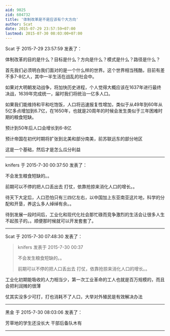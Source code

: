 ```yaml
---
aid: 9025
zid: 604732
title: '体制改革是不是应该有个大方向'
author: Scat
date: 2015-07-29 23:57:59+07:00
lastmod: 2015-07-30 08:03:00+07:00
---
```


Scat 于 2015-7-29 23:57:59 发表了：

体制改革的目的是什么？目标是什么？方向是什么？模式是什么？路径是什么？

首先我们必须明白我们面对的是一个什么样的世界。这个世界相当残酷，目前有差不多7-8亿人，其中一半生活在战乱的社会中。

如果对大明朝发动战争，将加快历史进程，个人觉得大概应该在1637年进行最终决战，1639年完成统一，届时我们将统治一亿多人口。

如果我们能维持和平和吃饱饭，人口将迅速报复性增加，类似于从49年到60年从5亿多点增加到6.7亿，在1650年，也就是20周年的时候会发生类似于三年困难时期的粮食短缺。

预计到50年后人口会增长到6-8亿

预计帝国在初代时期将扩张到北美和部分南美，前苏联远东的部分地区

这是一个基础，然后才是怎么瓜分利益

---------

knifers 于 2015-7-30 00:37:50 发表了：

不会发生粮食短缺的。。

前期可以不停的把人口丢出去 打仗，依靠抢掠来消化人口的增长。。

待天下大定后，人口恐怕只有三四亿左右，以中国加上东亚南亚这片地，科学的分配和开垦，养这么多人绰绰有余。。

待到发展一段时间后，工业化和现代化社会那忙碌而竞争激烈的生活会让很多人生不起孩子的。。顺便那时候就可以开发套套了。

---------

Scat 于 2015-7-30 07:48:30 发表了：

> knifers 发表于 2015-7-30 00:37
> 
> 不会发生粮食短缺的。。
> 
> 前期可以不停的把人口丢出去 打仗，依靠抢掠来消化人口的增长。。



工业化初期能吸收的人力相当少，第一次工业革命的工人也就是百万规模的，而且会把利润摊的很薄

仗其实没多少可打，打也消耗不了人口，大举对外殖民是有效解决办法

---------

黑金 于 2015-7-30 08:03:06 发表了：

芳草地的学生还没长大 干部后备队木有

---------

